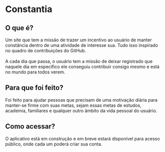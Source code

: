 <h1>Constantia</h1>
<h2>O que é?</h2>
<p>Um site que tem a missão de trazer um incentivo ao usuário de manter constância dentro de uma atividade de interesse sua. Tudo isso inspirado no quadro de contribuições do GitHub.
<br/><br/>
A cada dia que passa, o usuário tem a missão de deixar registrado que naquele dia em específico ele conseguiu contribuir consigo mesmo e está no mundo para todos verem.
</p>

<h2>Para que foi feito?</h2>
<p>Foi feito para ajudar pessoas que precisam de uma motivação diária para manter-se firme com suas metas, sejam essas metas de estudos, academia, familiares e qualquer outro âmbito da vida pessoal do usuário.</p>

<h2>Como acessar?</h2>
<p>O aplicativo está em construção e em breve estará disponível para acesso público, onde cada um poderá criar sua conta.</p>